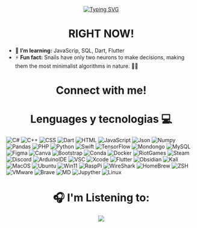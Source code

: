 <!--Markdown preview ctrl + kv-->
<link rel="preconnect" href="https://fonts.googleapis.com">
<link rel="preconnect" href="https://fonts.gstatic.com" crossorigin>
<link href="https://fonts.googleapis.com/css2?family=Handjet:wght@300&family=JetBrains+Mono:wght@300&family=Noto+Sans+NKo+Unjoined&family=Open+Sans:ital,wght@0,300;0,500;1,300;1,500&display=swap" rel="stylesheet">

<!-- Importar iconos -->
<link rel="stylesheet" href="https://cdnjs.cloudflare.com/ajax/libs/font-awesome/6.7.2/css/all.min.css" integrity="sha512-Evv84Mr4kqVGRNSgIGL/F/aIDqQb7xQ2vcrdIwxfjThSH8CSR7PBEakCr51Ck+w+/U6swU2Im1vVX0SVk9ABhg==" crossorigin="anonymous" referrerpolicy="no-referrer" /> 

<!-- Titulo -->
<p align="center">
<a href="https://git.io/typing-svg"><img src="https://readme-typing-svg.demolab.com?font=Handjet&size=48px&pause=1500&color=FF2EE6&center=true&duration=2500&vCenter=true&width=435&lines=Hi+there,+i'm+Daniel+Bernard;aka+'+P1NKW0LF+'" alt="Typing SVG" /></a>
</p>

<!-- primer subtitulo -->
<h1 align="center">RIGHT NOW!</h1>

<!-- body -->
- 🌱 **I’m learning:** JavaScrip, SQL, Dart, Flutter
- ⚡️ **Fun fact:** Snails have only two neurons to make decisions, making them the most minimalist algorithms in nature. 🐌💾

<!--
Here are some ideas to get you started:

- 🔭 I’m currently working on ...
- 🌱 I’m currently learning ...
- 👯 I’m looking to collaborate on ...
- 🤔 I’m looking for help with ...
- 💬 Ask me about ...
- 📫 How to reach me: ...
- 😄 Pronouns: ...
- ⚡ Fun fact: ... 
-->

<!-- Contactos -->
<h1 align="center">Connect with me!</h1>

<!-- Iconos -->
<!-- <div class="flex-container">
    <div class="item">
        <a href="https://www.linkedin.com/in/daniel-jacobo-bernard-junco-b5b0591a3/" target="_blank">
            <i class="fa-brands fa-linkedin" style="color: #FF2EE6; font-size: 40px;"></i>
        </a>
    </div>
    <div class="item">
        <a href="https://discord.com/channels/@me" target="_blank">
            <i class="fa-brands fa-discord" style="color: #FF2EE6; font-size: 40px;"></i>
        </a>
    </div>
    <div class="item">
        <a href="https://www.instagram.com/dannybernard03?igsh=MTYwem8yMW9hOTQ0OQ%3D%3D&utm_source=qr" target="_blank">
            <i class="fa-brands fa-instagram" style="color: #FF2EE6; font-size: 40px;"></i>
        </a>
    </div>
    <div class="item">
        <a href="mailto:dannybernard2003@gmail.com">
            <i class="fa-solid fa-envelope" style="color: #FF2EE6; font-size: 40px;"></i>
        </a>
    </div>
</div> -->


<!-- Technologias titulo -->
<h1 align="center">Lenguages y tecnologias 💻</h1>

<!-- Technologias -->
![C#](https://img.shields.io/badge/C%23-239120?style=for-the-badge&logo=csharp&logoColor=white)
![C++](https://img.shields.io/badge/C%2B%2B-00599C?style=for-the-badge&logo=c%2B%2B&logoColor=white)
![CSS](https://img.shields.io/badge/CSS3-1572B6?style=for-the-badge&logo=css3&logoColor=white)
![Dart](https://img.shields.io/badge/Dart-0175C2?style=for-the-badge&logo=dart&logoColor=white)
![HTML](https://img.shields.io/badge/HTML5-E34F26?style=for-the-badge&logo=html5&logoColor=white)
![JavaScript](https://img.shields.io/badge/JavaScript-323330?style=for-the-badge&logo=javascript&logoColor=F7DF1E)
![Json](https://img.shields.io/badge/json-5E5C5C?style=for-the-badge&logo=json&logoColor=white)
![Numpy](https://img.shields.io/badge/Numpy-777BB4?style=for-the-badge&logo=numpy&logoColor=white)
![Pandas](https://img.shields.io/badge/Pandas-2C2D72?style=for-the-badge&logo=pandas&logoColor=white)
![PHP](https://img.shields.io/badge/PHP-777BB4?style=for-the-badge&logo=php&logoColor=white)
![Python](https://img.shields.io/badge/Python-FFD43B?style=for-the-badge&logo=python&logoColor=blue)
![Swift](https://img.shields.io/badge/Swift-FA7343?style=for-the-badge&logo=swift&logoColor=white)
![TensorFlow](https://img.shields.io/badge/TensorFlow-FF6F00?style=for-the-badge&logo=TensorFlow&logoColor=white)
![Mondongo](https://img.shields.io/badge/MongoDB-4EA94B?style=for-the-badge&logo=mongodb&logoColor=white)
![MySQL](https://img.shields.io/badge/MySQL-005C84?style=for-the-badge&logo=mysql&logoColor=white)
![Figma](https://img.shields.io/badge/Figma-F24E1E?style=for-the-badge&logo=figma&logoColor=white)
![Canva](https://img.shields.io/badge/Canva-%2300C4CC.svg?&style=for-the-badge&logo=Canva&logoColor=white)
![Bootstrap](https://img.shields.io/badge/Bootstrap-563D7C?style=for-the-badge&logo=bootstrap&logoColor=white)
![Conda](https://img.shields.io/badge/conda-342B029.svg?&style=for-the-badge&logo=anaconda&logoColor=white)
![Docker](https://img.shields.io/badge/Docker-2CA5E0?style=for-the-badge&logo=docker&logoColor=white)
![RiotGames](https://img.shields.io/badge/Riot_Games-D32936?style=for-the-badge&logo=riot-games&logoColor=white)
![Steam](https://img.shields.io/badge/Steam-000000?style=for-the-badge&logo=steam&logoColor=white)
![Discord](https://img.shields.io/badge/Discord-5865F2?style=for-the-badge&logo=discord&logoColor=white)
![ArduinoIDE](https://img.shields.io/badge/Arduino_IDE-00979D?style=for-the-badge&logo=arduino&logoColor=white)
![VSC](https://img.shields.io/badge/VSCode-0078D4?style=for-the-badge&logo=visual%20studio%20code&logoColor=white)
![Xcode](https://img.shields.io/badge/Xcode-007ACC?style=for-the-badge&logo=Xcode&logoColor=white)
![Flutter](https://img.shields.io/badge/Flutter-02569B?style=for-the-badge&logo=flutter&logoColor=white)
![Obsidian](https://img.shields.io/badge/Obsidian-483699?style=for-the-badge&logo=Obsidian&logoColor=white)
![Kali](https://img.shields.io/badge/Kali_Linux-557C94?style=for-the-badge&logo=kali-linux&logoColor=white)
![MacOS](https://img.shields.io/badge/mac%20os-000000?style=for-the-badge&logo=apple&logoColor=white)
![Ubuntu](https://img.shields.io/badge/Ubuntu-E95420?style=for-the-badge&logo=ubuntu&logoColor=white)
![Win11](https://img.shields.io/badge/Windows_11-0078d4?style=for-the-badge&logo=windows-11&logoColor=white)
![RaspPi](https://img.shields.io/badge/Raspberry%20Pi-A22846?style=for-the-badge&logo=Raspberry%20Pi&logoColor=white)
![WireShark](https://img.shields.io/badge/Wireshark-1679A7?style=for-the-badge&logo=Wireshark&logoColor=white)
![HomeBrew](https://img.shields.io/badge/homebrew-FBB040?style=for-the-badge&logo=homebrew&logoColor=white)
![ZSH](https://img.shields.io/badge/Zsh-F15A24?style=for-the-badge&logo=Zsh&logoColor=white)
![VMware](https://img.shields.io/badge/VMware-231f20?style=for-the-badge&logo=VMware&logoColor=white)
![Brave](https://img.shields.io/badge/Brave-FF1B2D?style=for-the-badge&logo=Brave&logoColor=white)
![MD](https://img.shields.io/badge/Markdown-000000?style=for-the-badge&logo=markdown&logoColor=white)
![Jupyther](https://img.shields.io/badge/Jupyter-F37626.svg?&style=for-the-badge&logo=Jupyter&logoColor=white)
![Linux](https://img.shields.io/badge/Linux-FCC624?style=for-the-badge&logo=linux&logoColor=black)


<!-- <h1 align="center">🎵 I'm Listening to: </h1>

[![Spotify recently played](https://spotify-recently-played-readme.vercel.app/api?user=ova7gmrn4urymjfhlm5akoc4c&count=10)](https://open.spotify.com/user/ova7gmrn4urymjfhlm5akoc4c) -->

<h1 align="center">🎧 I'm Listening to:</h1>
<div align="center">
  <a href="https://open.spotify.com/user/ova7gmrn4urymjfhlm5akoc4c">
    <img src="https://spotify-recently-played-readme.vercel.app/api?user=ova7gmrn4urymjfhlm5akoc4c&count=10"/>
  </a>
</div>


<!-- css -->

<!-- <style>
  .flex-container {
    display: flex;
    padding: 25px;
    padding-top: 0px;
  }

  .item {
    text-align: center;
    padding: 10px;
    border-radius: 10px;
    flex: 1; 
  }
  h1{
    padding-top: 10px;
  }
</style> -->
